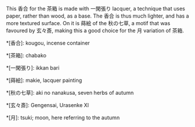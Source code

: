 This 香合 for the 茶箱 is made with 一閑張り lacquer, a technique that uses paper, rather than wood, as a base. The 香合 is thus much lighter, and has a more textured surface. On it is 蒔絵 of the 秋の七草, a motif that was favoured by 玄々斎, making this a good choice for the 月 variation of 茶箱.

*[香合]: kougou, incense container

*[茶箱]: chabako

*[一閑張り]: ikkan bari

*[蒔絵]: makie, lacquer painting

*[秋の七草]: aki no nanakusa, seven herbs of autumn

*[玄々斎]: Gengensai, Urasenke XI

*[月]: tsuki; moon, here referring to the autumn
